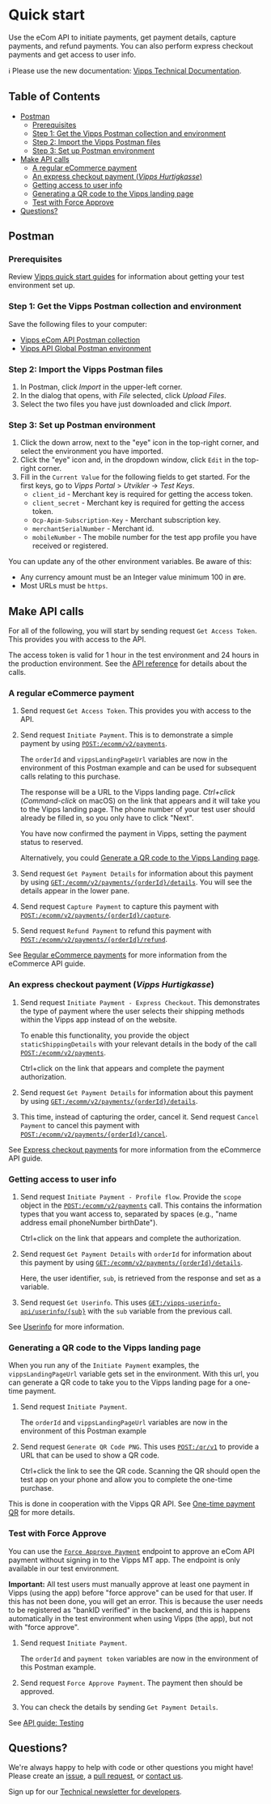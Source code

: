 <!-- START_METADATA
---
title: Quick start
sidebar_position: 10
---
END_METADATA -->

# Quick start

Use the eCom API to initiate payments, get payment details, capture payments, and refund payments.
You can also perform express checkout payments and get access to user info.

<!-- START_COMMENT -->

ℹ️ Please use the new documentation:
[Vipps Technical Documentation](https://vippsas.github.io/vipps-developer-docs/).

## Table of Contents

* [Postman](#postman)
  * [Prerequisites](#prerequisites)
  * [Step 1: Get the Vipps Postman collection and environment](#step-1-get-the-vipps-postman-collection-and-environment)
  * [Step 2: Import the Vipps Postman files](#step-2-import-the-vipps-postman-files)
  * [Step 3: Set up Postman environment](#step-3-set-up-postman-environment)
* [Make API calls](#make-api-calls)
  * [A regular eCommerce payment](#a-regular-ecommerce-payment)
  * [An express checkout payment (*Vipps Hurtigkasse*)](#an-express-checkout-payment-vipps-hurtigkasse)
  * [Getting access to user info](#getting-access-to-user-info)
  * [Generating a QR code to the Vipps landing page](#generating-a-qr-code-to-the-vipps-landing-page)
  * [Test with Force Approve](#test-with-force-approve)
* [Questions?](#questions)

<!-- END_COMMENT -->

## Postman

### Prerequisites

Review
[Vipps quick start guides](https://vippsas.github.io/vipps-developer-docs/docs/vipps-developers/quick-start-guides) for information about getting your test environment set up.

### Step 1: Get the Vipps Postman collection and environment

Save the following files to your computer:

* [Vipps eCom API Postman collection](tools/vipps-ecom-api-postman-collection.json)
* [Vipps API Global Postman environment](https://raw.githubusercontent.com/vippsas/vipps-developers/master/tools/vipps-api-global-postman-environment.json)

### Step 2: Import the Vipps Postman files

1. In Postman, click *Import* in the upper-left corner.
1. In the dialog that opens, with *File* selected, click *Upload Files*.
1. Select the two files you have just downloaded and click *Import*.

### Step 3: Set up Postman environment

1. Click the down arrow, next to the "eye" icon in the top-right corner, and select the environment you have imported.
2. Click the "eye" icon and, in the dropdown window, click `Edit` in the top-right corner.
3. Fill in the `Current Value` for the following fields to get started.
   For the first keys, go to *Vipps Portal* > *Utvikler* ->  *Test Keys*.
   * `client_id` - Merchant key is required for getting the access token.
   * `client_secret` - Merchant key is required for getting the access token.
   * `Ocp-Apim-Subscription-Key` - Merchant subscription key.
   * `merchantSerialNumber` - Merchant id.
   * `mobileNumber` - The mobile number for the test app profile you have received or registered.

You can update any of the other environment variables. Be aware of this:

* Any currency amount must be an Integer value minimum 100 in øre.
* Most URLs must be `https`.

## Make API calls

For all of the following, you will start by sending request `Get Access Token`.
This provides you with access to the API.

The access token is valid for 1 hour in the test environment
and 24 hours in the production environment.
See the
[API reference](https://vippsas.github.io/vipps-developer-docs/api/ecom)
for details about the calls.

### A regular eCommerce payment

1. Send request `Get Access Token`. This provides you with access to the API.

1. Send request `Initiate Payment`. This is to demonstrate a simple payment by using
   [`POST:/ecomm/v2/payments`](https://vippsas.github.io/vipps-developer-docs/api/ecom#tag/Vipps-eCom-API/operation/initiatePaymentV3UsingPOST).

   The `orderId` and `vippsLandingPageUrl` variables are now in the environment
   of this Postman example and can be used for subsequent calls relating to this purchase.

   The response will be a URL to the Vipps landing page.
   *Ctrl+click* (*Command-click* on macOS) on the link that appears and it will take
   you to the Vipps landing page.
   The phone number of your test user should already be filled in, so you only have to click "Next".

   You have now confirmed the payment in Vipps, setting the payment status to reserved.

   Alternatively, you could
   [Generate a QR code to the Vipps Landing page](#generating-a-qr-code-to-the-vipps-landing-page).

1. Send request `Get Payment Details` for information about this payment by using
   [`GET:/ecomm/v2/payments/{orderId}/details`](https://vippsas.github.io/vipps-developer-docs/api/ecom#tag/Vipps-eCom-API/operation/getPaymentDetailsUsingGET). You will see the details appear in the lower pane.

1. Send request `Capture Payment` to capture this payment with
   [`POST:/ecomm/v2/payments/{orderId}/capture`](https://vippsas.github.io/vipps-developer-docs/api/ecom#tag/Vipps-eCom-API/operation/capturePaymentUsingPOST).

1. Send request `Refund Payment` to refund this payment with
   [`POST:/ecomm/v2/payments/{orderId}/refund`](https://vippsas.github.io/vipps-developer-docs/api/ecom#tag/Vipps-eCom-API/operation/refundPaymentUsingPOST).

See
[Regular eCommerce payments](vipps-ecom-api.md#regular-ecommerce-payments)
for more information from the eCommerce API guide.

### An express checkout payment (*Vipps Hurtigkasse*)

1. Send request `Initiate Payment - Express Checkout`. This demonstrates the type
   of payment where the user selects their shipping methods within the Vipps app
   instead of on the website.

   To enable this functionality, you provide the object `staticShippingDetails`
   with your relevant details in the body of the call
   [`POST:/ecomm/v2/payments`](https://vippsas.github.io/vipps-developer-docs/api/ecom#tag/Vipps-eCom-API/operation/initiatePaymentV3UsingPOST).

   Ctrl+click on the link that appears and complete the payment authorization.

1. Send request `Get Payment Details` for information about this payment by using
   [`GET:/ecomm/v2/payments/{orderId}/details`](https://vippsas.github.io/vipps-developer-docs/api/ecom#tag/Vipps-eCom-API/operation/getPaymentDetailsUsingGET).

1. This time, instead of capturing the order, cancel it. Send request `Cancel Payment`
   to cancel this payment with
   [`POST:/ecomm/v2/payments/{orderId}/cancel`](https://vippsas.github.io/vipps-developer-docs/api/ecom#tag/Vipps-eCom-API/operation/cancelPaymentRequestUsingPUT).

See
[Express checkout payments](vipps-ecom-api.md#express-checkout-payments)
for more information from the eCommerce API guide.

### Getting access to user info

1. Send request `Initiate Payment - Profile flow`. Provide the `scope` object in the
   [`POST:/ecomm/v2/payments`](https://vippsas.github.io/vipps-developer-docs/api/ecom#tag/Vipps-eCom-API/operation/initiatePaymentV3UsingPOST)
   call. This contains the information types that you want access to, separated
   by spaces (e.g., "name address email phoneNumber birthDate").

   Ctrl+click on the link that appears and complete the authorization.

2. Send request `Get Payment Details` with `orderId` for information about this
   payment by using [`GET:/ecomm/v2/payments/{orderId}/details`](https://vippsas.github.io/vipps-developer-docs/api/ecom#tag/Vipps-eCom-API/operation/getPaymentDetailsUsingGET).

   Here, the user identifier, `sub`, is retrieved from the response and set as a variable.

3. Send request `Get Userinfo`. This uses
   [`GET:/vipps-userinfo-api/userinfo/{sub}`](https://vippsas.github.io/vipps-developer-docs/api/ecom#tag/Vipps-Userinfo-API/operation/getUserinfo)
   with the `sub` variable from the previous call.

See
[Userinfo](vipps-ecom-api.md#userinfo)
for more information.

### Generating a QR code to the Vipps landing page

When you run any of the `Initiate Payment` examples, the `vippsLandingPageUrl` variable gets set in the environment.
With this url, you can generate a QR code to take you to the Vipps landing page for a one-time payment.

1. Send request `Initiate Payment`.

   The `orderId` and `vippsLandingPageUrl` variables are now in the environment of this Postman example

1. Send request `Generate QR Code PNG`. This uses
   [`POST:/qr/v1`](https://vippsas.github.io/vipps-developer-docs/api/qr#tag/One-time-payment-QR/operation/generateOtpQr)
   to provide a URL that can be used to show a QR code.

   Ctrl+click the link to see the QR code. Scanning the QR should open the test
   app on your phone and allow you to complete the one-time purchase.

This is done in cooperation with the Vipps QR API. See
[One-time payment QR](https://vippsas.github.io/vipps-developer-docs/docs/APIs/qr-api/vipps-qr-api#one-time-payment-qr-codes)
for more details.

### Test with Force Approve

You can use the
[`Force Approve Payment`](https://vippsas.github.io/vipps-developer-docs/api/ecom#tag/Vipps-eCom-API/operation/integrationTestApprovePayment)
endpoint
to approve an eCom API payment without signing in to the Vipps MT app.
The endpoint is only available in our test environment.

**Important:** All test users must manually approve at least one payment in
Vipps (using the app) before "force approve" can be used for that user.
If this has not been done, you will get an error.
This is because the user needs to be registered as
"bankID verified" in the backend, and this is happens automatically in
the test environment when using Vipps (the app), but not with "force approve".

1. Send request `Initiate Payment`.

   The `orderId` and `payment token` variables are now in the environment of this Postman example.

1. Send request `Force Approve Payment`. The payment then should be approved.

1. You can check the details by sending `Get Payment Details`.

See [API guide: Testing](vipps-ecom-api#testing)

## Questions?

We're always happy to help with code or other questions you might have!
Please create an [issue](https://github.com/vippsas/vipps-ecom-api/issues),
a [pull request](https://github.com/vippsas/vipps-ecom-api/pulls),
or [contact us](https://vippsas.github.io/vipps-developer-docs/docs/vipps-developers/contact).

Sign up for our [Technical newsletter for developers](https://vippsas.github.io/vipps-developer-docs/docs/vipps-developers/newsletters).
